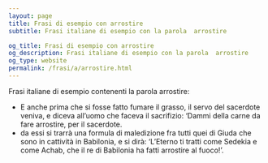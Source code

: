 ```yaml
---
layout: page
title: Frasi di esempio con arrostire 
subtitle: Frasi italiane di esempio con la parola  arrostire

og_title: Frasi di esempio con arrostire 
og_description: Frasi italiane di esempio con la parola  arrostire
og_type: website
permalink: /frasi/a/arrostire.html
---
```


Frasi italiane di esempio contenenti la parola arrostire:


- E anche prima che si fosse fatto fumare il grasso, il servo del sacerdote veniva, e diceva all’uomo che faceva il sacrifizio: ‘Dammi della carne da fare arrostire, per il sacerdote.
- da essi si trarrà una formula di maledizione fra tutti quei di Giuda che sono in cattività in Babilonia, e si dirà: ‘L’Eterno ti tratti come Sedekia e come Achab, che il re di Babilonia ha fatti arrostire al fuoco!’.

